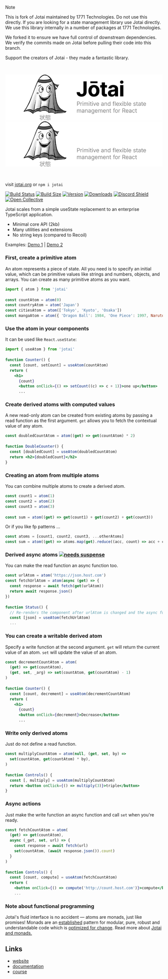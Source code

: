 > [!NOTE]
>
> This is fork of Jotai maintained by 1771 Technologies. Do not use this directly. If you are looking
> for a state management library use Jotai directly. We use this library internally in a number of packages
> at 1771 Technologies.
>
> We forked it to ensure we have full control of downstream dependencies. We verify the commits made on Jotai
> before pulling their code into this branch.
>
> Support the creators of Jotai - they made a fantastic library.

<br>

![Jotai (light mode)](./img/jotai-header-light.png#gh-light-mode-only)
![Jotai (dark mode)](./img/jotai-header-dark.png#gh-dark-mode-only)

<br>

visit [jotai.org](https://jotai.org) or `npm i jotai`

[![Build Status](https://img.shields.io/github/actions/workflow/status/pmndrs/jotai/test.yml?branch=main&style=flat&colorA=000000&colorB=000000)](https://github.com/pmndrs/jotai/actions?query=workflow%3ALint)
[![Build Size](https://img.shields.io/bundlephobia/minzip/jotai?label=bundle%20size&style=flat&colorA=000000&colorB=000000)](https://bundlephobia.com/result?p=jotai)
[![Version](https://img.shields.io/npm/v/jotai?style=flat&colorA=000000&colorB=000000)](https://www.npmjs.com/package/jotai)
[![Downloads](https://img.shields.io/npm/dt/jotai.svg?style=flat&colorA=000000&colorB=000000)](https://www.npmjs.com/package/jotai)
[![Discord Shield](https://img.shields.io/discord/740090768164651008?style=flat&colorA=000000&colorB=000000&label=discord&logo=discord&logoColor=ffffff)](https://discord.gg/poimandres)
[![Open Collective](https://img.shields.io/opencollective/all/jotai?style=flat&colorA=000000&colorB=000000)](https://opencollective.com/jotai)

Jotai scales from a simple useState replacement to an enterprise TypeScript application.

- Minimal core API (2kb)
- Many utilities and extensions
- No string keys (compared to Recoil)

Examples: [Demo 1](https://codesandbox.io/s/jotai-demo-47wvh) |
[Demo 2](https://codesandbox.io/s/jotai-demo-forked-x2g5d)

### First, create a primitive atom

An atom represents a piece of state. All you need is to specify an initial
value, which can be primitive values like strings and numbers, objects, and
arrays. You can create as many primitive atoms as you want.

```jsx
import { atom } from 'jotai'

const countAtom = atom(0)
const countryAtom = atom('Japan')
const citiesAtom = atom(['Tokyo', 'Kyoto', 'Osaka'])
const mangaAtom = atom({ 'Dragon Ball': 1984, 'One Piece': 1997, Naruto: 1999 })
```

### Use the atom in your components

It can be used like `React.useState`:

```jsx
import { useAtom } from 'jotai'

function Counter() {
  const [count, setCount] = useAtom(countAtom)
  return (
    <h1>
      {count}
      <button onClick={() => setCount((c) => c + 1)}>one up</button>
      ...
```

### Create derived atoms with computed values

A new read-only atom can be created from existing atoms by passing a read
function as the first argument. `get` allows you to fetch the contextual value
of any atom.

```jsx
const doubledCountAtom = atom((get) => get(countAtom) * 2)

function DoubleCounter() {
  const [doubledCount] = useAtom(doubledCountAtom)
  return <h2>{doubledCount}</h2>
}
```

### Creating an atom from multiple atoms

You can combine multiple atoms to create a derived atom.

```jsx
const count1 = atom(1)
const count2 = atom(2)
const count3 = atom(3)

const sum = atom((get) => get(count1) + get(count2) + get(count3))
```

Or if you like fp patterns ...

```jsx
const atoms = [count1, count2, count3, ...otherAtoms]
const sum = atom((get) => atoms.map(get).reduce((acc, count) => acc + count))
```

### Derived async atoms [<img src="https://img.shields.io/badge/-needs_suspense-black" alt="needs suspense" />](https://react.dev/reference/react/Suspense)

You can make the read function an async function too.

```jsx
const urlAtom = atom('https://json.host.com')
const fetchUrlAtom = atom(async (get) => {
  const response = await fetch(get(urlAtom))
  return await response.json()
})

function Status() {
  // Re-renders the component after urlAtom is changed and the async function above concludes
  const [json] = useAtom(fetchUrlAtom)
  ...
```

### You can create a writable derived atom

Specify a write function at the second argument. `get` will return the current
value of an atom. `set` will update the value of an atom.

```jsx
const decrementCountAtom = atom(
  (get) => get(countAtom),
  (get, set, _arg) => set(countAtom, get(countAtom) - 1)
)

function Counter() {
  const [count, decrement] = useAtom(decrementCountAtom)
  return (
    <h1>
      {count}
      <button onClick={decrement}>Decrease</button>
      ...
```

### Write only derived atoms

Just do not define a read function.

```jsx
const multiplyCountAtom = atom(null, (get, set, by) =>
  set(countAtom, get(countAtom) * by),
)

function Controls() {
  const [, multiply] = useAtom(multiplyCountAtom)
  return <button onClick={() => multiply(3)}>triple</button>
}
```

### Async actions

Just make the write function an async function and call `set` when you're ready.

```jsx
const fetchCountAtom = atom(
  (get) => get(countAtom),
  async (_get, set, url) => {
    const response = await fetch(url)
    set(countAtom, (await response.json()).count)
  }
)

function Controls() {
  const [count, compute] = useAtom(fetchCountAtom)
  return (
    <button onClick={() => compute('http://count.host.com')}>compute</button>
    ...
```

### Note about functional programming

Jotai's fluid interface is no accident — atoms are monads, just like promises!
Monads are an [established](<https://en.wikipedia.org/wiki/Monad_(functional_programming)>)
pattern for modular, pure, robust and understandable code which is [optimized for change](https://overreacted.io/optimized-for-change/).
Read more about [Jotai and monads.](https://jotai.org/docs/basics/functional-programming-and-jotai)

## Links

- [website](https://jotai.org)
- [documentation](https://jotai.org/docs)
- [course](https://egghead.io/courses/manage-application-state-with-jotai-atoms-2c3a29f0)
